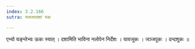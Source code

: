 ```yaml
---
index: 3.2.166
sutra: यजजपदशां यङः

---
```

 एभ्यो यङ्न्तेभ्यः ऊकः स्यात् । दशामिति भाविना नलोपेन निर्देशः । यायजूकः । जञ्जपूकः । दन्दशूकः ॥ 